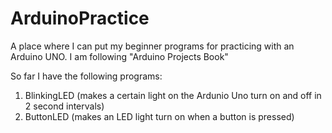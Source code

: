 # ArduinoPractice
A place where I can put my beginner programs for practicing with an Arduino UNO. I am following "Arduino Projects Book"

So far I have the following programs: 
1. BlinkingLED (makes a certain light on the Ardunio Uno turn on and off in 2 second intervals)
3. ButtonLED (makes an LED light turn on when a button is pressed)
